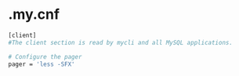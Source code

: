 # .my.cnf

```bash
[client]
#The client section is read by mycli and all MySQL applications.

# Configure the pager
pager = 'less -SFX'
```

